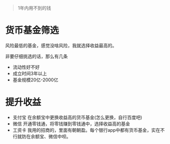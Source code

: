 > 1年内用不到的钱

# 货币基金筛选
风险最低的基金，感觉没啥风险，我就选择收益最高的。

非要仔细挑选的话，那么有几条
- 流动性好不好
- 成立时间3年以上
- 基金规模20亿-2000亿

# 提升收益
- 支付宝 在余额宝中更换收益高的货币基金(怎么更换，自行百度吧)
- 微信   开通零钱通，将零钱赚到零钱通中，选择收益高的基金
- 工资卡 我用的招商的，里面有朝朝盈。每个银行app中都有货币基金，实在不行就防在余额宝、微信中呗。
